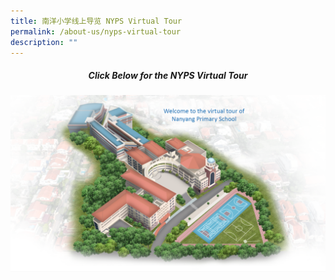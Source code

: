 ```yaml
---
title: 南洋小学线上导览 NYPS Virtual Tour
permalink: /about-us/nyps-virtual-tour
description: ""
---
```

<h5><center>Click Below for the NYPS Virtual Tour</center></h5>

<a href = "https://4d.silvrcraft.com/nyps/" target = "_self"> 
	<img src="/images/virtualtour.png">
